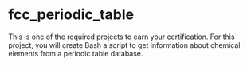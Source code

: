 # fcc_periodic_table
This is one of the required projects to earn your certification. 
For this project, you will create Bash a script to get information about chemical elements from a periodic table database.
